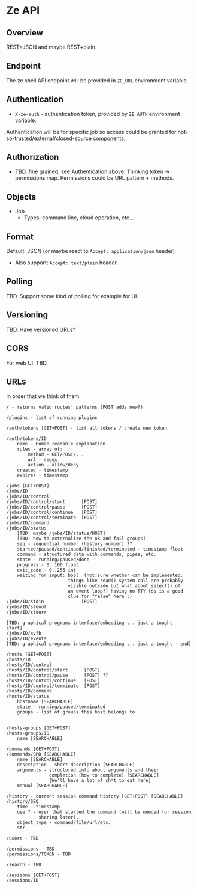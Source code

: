 Ze API
======

Overview
--------

REST+JSON and maybe REST+plain.

Endpoint
--------

The ze shell API endpoint will be provided in `ZE_URL` environment variable.


Authentication
--------------

* `X-ze-auth` - authentication token, provided by `ZE_AUTH` environment variable.

Authentication will be for specific job so access could be granted for not-so-trusted/external/closed-source components.

Authorization
-------------

* TBD, fine grained, see Authentication above. Thinking token -> permissions map. Permissions could be URL pattern + methods.

Objects
-------

* Job
	* Types: command line, cloud operation, etc...

Format
------

Default: JSON (or maybe react to `Accept: application/json` header)

* Also support: `Accept: text/plain` header.

Polling
-------

TBD. Support some kind of polling for example for UI.

Versioning
----------

TBD. Have versioned URLs?

CORS
----

For web UI. TBD.

URLs
----

In order that we think of them.

	/ - returns valid routes' patterns (POST adds new?)

	/plugins - list of running plugins

	/auth/tokens [GET+POST] - list all tokens / create new token

	/auth/tokens/ID
		name - Human readable explanation
		rules - array of:
			method - GET/POST/...
			url - regex
			action - allow/deny
		created - timestamp
		expires - timestamp

	/jobs [GET+POST]
	/jobs/ID
	/jobs/ID/control
	/jobs/ID/control/start      [POST]
	/jobs/ID/control/pause      [POST]
	/jobs/ID/control/continue   [POST]
	/jobs/ID/control/terminate  [POST]
	/jobs/ID/command
	/jobs/ID/status
		[TBD: maybe /jobs/ID/status/HOST]
		[TBD: how to externalize the ok and fail groups]
		seq - sequential number (history number) ??
		started/paused/continued/finished/terminated - timestamp float
		command - structured data with commands, pipes, etc.
		state - running/paused/done
		progress - 0..100 float
		exit_code - 0..255 int
		waiting_for_input: bool  (not sure whether can be implemented.
		                   things like read() system call are probably
						   visible outside but what about select() of
						   an event loop?) having no TTY fds is a good
						   clue for "false" here :)
	/jobs/ID/stdin              [POST]
	/jobs/ID/stdout
	/jobs/ID/stderr

	[TBD: graphical programs interface/embedding ... just a tought - start]
	/jobs/ID/xvfb
	/jobs/ID/events
	[TBD: graphical programs interface/embedding ... just a tought - end]

	/hosts [GET+POST]
	/hosts/ID
	/hosts/ID/control
	/hosts/ID/control/start      [POST]
	/hosts/ID/control/pause      [POST] ??
	/hosts/ID/control/continue   [POST]
	/hosts/ID/control/terminate  [POST]
	/hosts/ID/command
	/hosts/ID/status
		hostname [SEARCHABLE]
		state - running/paused/terminated
		groups - list of groups this host belongs to
		

	/hosts-groups [GET+POST]
	/hosts-groups/ID
		name [SEARCHABLE]

	/commands [GET+POST]
	/commands/CMD [SEARCHABLE]
		name [SEARCHABLE]
		description - short description [SEARCHABLE]
		arguments - structured info about arguments and their
		            completion (how to complete) [SEARCHABLE]
					[We'll have a lot of sh*t to eat here]
		manual [SEARCHABLE]

	/history - current session command history [GET+POST] [SEARCHABLE]
	/history/SEQ
		time - timestamp
		user? - user that started the command (will be needed for session
		        sharing later).
		object_type - command/file/url/etc.
		str

	/users - TBD

	/permissions - TBD
	/permissions/TOKEN - TBD

	/search - TBD

	/sessions [GET+POST]
	/sessions/ID
